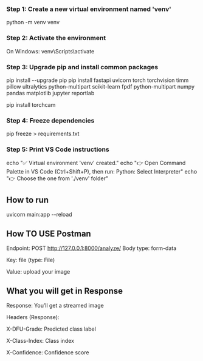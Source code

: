 ### Step 1: Create a new virtual environment named 'venv'
python -m venv venv

### Step 2: Activate the environment
 On Windows:
 venv\Scripts\activate

### Step 3: Upgrade pip and install common packages
pip install --upgrade pip
pip install fastapi uvicorn torch torchvision timm pillow ultralytics python-multipart scikit-learn fpdf python-multipart numpy pandas matplotlib jupyter reportlab

pip install torchcam

### Step 4: Freeze dependencies
pip freeze > requirements.txt

### Step 5: Print VS Code instructions
echo "✅ Virtual environment 'venv' created."
echo "👉 Open Command Palette in VS Code (Ctrl+Shift+P), then run: Python: Select Interpreter"
echo "👉 Choose the one from './venv' folder"

## How to run
uvicorn main:app --reload

## How TO USE Postman
Endpoint: POST http://127.0.0.1:8000/analyze/
Body type: form-data

Key: file (type: File)

Value: upload your image

## What you will get in Response
Response: You’ll get a streamed image

Headers (Response):

X-DFU-Grade: Predicted class label

X-Class-Index: Class index

X-Confidence: Confidence score
